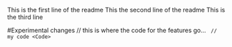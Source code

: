 This is the first line of the readme
This the second line of the readme
This is the third line

#Experimental changes
// this is where the code for the features go...
<Code>
  // my code
<Code\>
